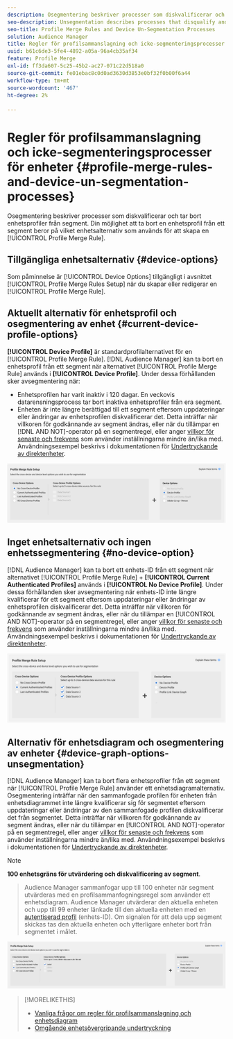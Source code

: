```yaml
---
description: Osegmentering beskriver processer som diskvalificerar och tar bort enhetsprofiler från segment. Din möjlighet att ta bort en enhetsprofil från ett segment beror på vilket enhetsalternativ som används för att skapa en profilkopplingsregel.
seo-description: Unsegmentation describes processes that disqualify and remove device profiles from segments. Your ability to remove a device profile from a segment depends on the device option used to create a Profile Merge Rule.
seo-title: Profile Merge Rules and Device Un-Segmentation Processes
solution: Audience Manager
title: Regler för profilsammanslagning och icke-segmenteringsprocesser för enheter
uuid: b61c6de3-5fe4-4892-a05a-96a4cb35af34
feature: Profile Merge
exl-id: ff3da607-5c25-45b2-ac27-071c22d518a0
source-git-commit: fe01ebac8c0d0ad3630d3853e0bf32f0b00f6a44
workflow-type: tm+mt
source-wordcount: '467'
ht-degree: 2%

---
```


# Regler för profilsammanslagning och icke-segmenteringsprocesser för enheter {#profile-merge-rules-and-device-un-segmentation-processes}

Osegmentering beskriver processer som diskvalificerar och tar bort enhetsprofiler från segment. Din möjlighet att ta bort en enhetsprofil från ett segment beror på vilket enhetsalternativ som används för att skapa en [!UICONTROL Profile Merge Rule].

## Tillgängliga enhetsalternativ {#device-options}

Som påminnelse är [!UICONTROL Device Options] tillgängligt i avsnittet [!UICONTROL Profile Merge Rules Setup] när du skapar eller redigerar en [!UICONTROL Profile Merge Rule].

## Aktuellt alternativ för enhetsprofil och osegmentering av enhet {#current-device-profile-options}

**[!UICONTROL Device Profile]** är standardprofilalternativet för en [!UICONTROL Profile Merge Rule]. [!DNL Audience Manager] kan ta bort en enhetsprofil från ett segment när alternativet [!UICONTROL Profile Merge Rule] används i **[!UICONTROL Device Profile]**. Under dessa förhållanden sker avsegmentering när:

* Enhetsprofilen har varit inaktiv i 120 dagar. En veckovis datarensningsprocess tar bort inaktiva enhetsprofiler från era segment.
* Enheten är inte längre berättigad till ett segment eftersom uppdateringar eller ändringar av enhetsprofilen diskvalificerar det. Detta inträffar när villkoren för godkännande av segment ändras, eller när du tillämpar en [!DNL AND NOT]-operator på en segmentregel, eller anger [villkor för senaste och frekvens](../segments/recency-and-frequency.md) som använder inställningarna mindre än/lika med. Användningsexempel beskrivs i dokumentationen för [Undertryckande av direktenheter](instant-cross-device-suppression.md).

![endast enhet](assets/device-only.png)

## Inget enhetsalternativ och ingen enhetssegmentering {#no-device-option}

[!DNL Audience Manager] kan ta bort ett enhets-ID från ett segment när alternativet [!UICONTROL Profile Merge Rule] + **[!UICONTROL Current Authenticated Profiles]** används i **[!UICONTROL No Device Profile]**. Under dessa förhållanden sker avsegmentering när enhets-ID inte längre kvalificerar för ett segment eftersom uppdateringar eller ändringar av enhetsprofilen diskvalificerar det. Detta inträffar när villkoren för godkännande av segment ändras, eller när du tillämpar en [!UICONTROL AND NOT]-operator på en segmentregel, eller anger [villkor för senaste och frekvens](../segments/recency-and-frequency.md) som använder inställningarna mindre än/lika med. Användningsexempel beskrivs i dokumentationen för [Undertryckande av direktenheter](instant-cross-device-suppression.md).

![](assets/current-no-device.png)

## Alternativ för enhetsdiagram och osegmentering av enheter {#device-graph-options-unsegmentation}

[!DNL Audience Manager] kan ta bort flera enhetsprofiler från ett segment när [!UICONTROL Profile Merge Rule] använder ett enhetsdiagramalternativ. Osegmentering inträffar när den sammanfogade profilen för enheten från enhetsdiagrammet inte längre kvalificerar sig för segmentet eftersom uppdateringar eller ändringar av den sammanfogade profilen diskvalificerar det från segmentet. Detta inträffar när villkoren för godkännande av segment ändras, eller när du tillämpar en [!UICONTROL AND NOT]-operator på en segmentregel, eller anger [villkor för senaste och frekvens](../segments/recency-and-frequency.md) som använder inställningarna mindre än/lika med. Användningsexempel beskrivs i dokumentationen för [Undertryckande av direktenheter](instant-cross-device-suppression.md).

>[!NOTE]
>
>**100 enhetsgräns för utvärdering och diskvalificering av segment**.
>>Audience Manager sammanfogar upp till 100 enheter när segment utvärderas med en profilsammanfogningsregel som använder ett enhetsdiagram. Audience Manager utvärderar den aktuella enheten och upp till 99 enheter länkade till den aktuella enheten med en [autentiserad profil](../../reference/visitor-authentication-states.md) (enhets-ID). Om signalen för att dela upp segment skickas tas den aktuella enheten och ytterligare enheter bort från segmentet i målet.

![](assets/last-device-graph.png)

>[!MORELIKETHIS]
>
>* [Vanliga frågor om regler för profilsammanslagning och enhetsdiagram](../../faq/faq-profile-merge.md)
>* [Omgående enhetsövergripande undertryckning](instant-cross-device-suppression.md)
